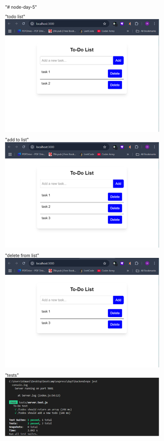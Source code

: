 "# node-day-5"

"todo list"
![alt text](image.png)

"add to list"
![alt text](image-1.png)

"delete from list"
![alt text](image-2.png)

"tests"
![alt text](image-3.png)